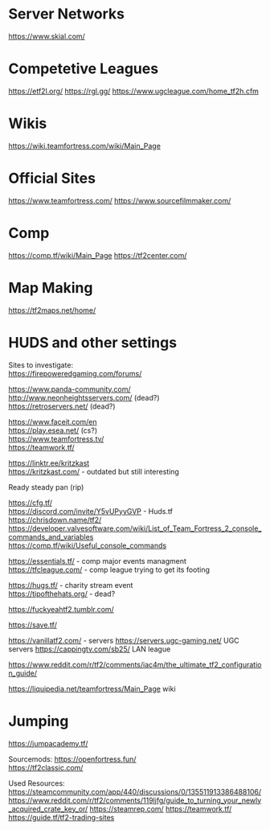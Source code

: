 # Server Networks 
https://www.skial.com/ 

# Competetive Leagues
https://etf2l.org/ 
https://rgl.gg/ 
https://www.ugcleague.com/home_tf2h.cfm 

# Wikis 
https://wiki.teamfortress.com/wiki/Main_Page 

# Official Sites 
https://www.teamfortress.com/ 
https://www.sourcefilmmaker.com/ 

# Comp 
https://comp.tf/wiki/Main_Page 
https://tf2center.com/ 

# Map Making 
https://tf2maps.net/home/ 

# HUDS and other settings


Sites to investigate:  
https://firepoweredgaming.com/forums/   


https://www.panda-community.com/  
http://www.neonheightsservers.com/ (dead?)  
https://retroservers.net/ (dead?)  

https://www.faceit.com/en  
https://play.esea.net/ (cs?)  
https://www.teamfortress.tv/  
https://teamwork.tf/  

https://linktr.ee/kritzkast  
https://kritzkast.com/ - outdated but still interesting  

Ready steady pan (rip)  

https://cfg.tf/  
https://discord.com/invite/Y5vUPyyGVP - Huds.tf  
https://chrisdown.name/tf2/  
https://developer.valvesoftware.com/wiki/List_of_Team_Fortress_2_console_commands_and_variables  
https://comp.tf/wiki/Useful_console_commands  


https://essentials.tf/ - comp major events managment   
https://tfcleague.com/ - comp league trying to get its footing  


https://hugs.tf/ - charity stream event  
https://tipofthehats.org/ - dead?  

https://fuckyeahtf2.tumblr.com/  

https://save.tf/  

https://vanillatf2.com/ - servers
https://servers.ugc-gaming.net/ UGC servers
https://cappingtv.com/sb25/ LAN league

https://www.reddit.com/r/tf2/comments/iac4m/the_ultimate_tf2_configuration_guide/

https://liquipedia.net/teamfortress/Main_Page wiki

# Jumping
https://jumpacademy.tf/  

Sourcemods: 
https://openfortress.fun/  
https://tf2classic.com/  

Used Resources: 
https://steamcommunity.com/app/440/discussions/0/135511913386488106/ 
https://www.reddit.com/r/tf2/comments/119ljfg/guide_to_turning_your_newly_acquired_crate_key_or/ 
https://steamrep.com/ 
https://teamwork.tf/ 
https://guide.tf/tf2-trading-sites 
